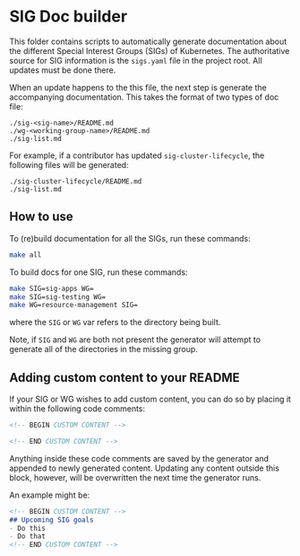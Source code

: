 # SIG Doc builder

This folder contains scripts to automatically generate documentation about the
different Special Interest Groups (SIGs) of Kubernetes. The authoritative
source for SIG information is the `sigs.yaml` file in the project root. All
updates must be done there.

When an update happens to the this file, the next step is generate the
accompanying documentation. This takes the format of two types of doc file:

```
./sig-<sig-name>/README.md
./wg-<working-group-name>/README.md
./sig-list.md
```

For example, if a contributor has updated `sig-cluster-lifecycle`, the
following files will be generated:

```
./sig-cluster-lifecycle/README.md
./sig-list.md
```

## How to use

To (re)build documentation for all the SIGs, run these commands:

```bash
make all
```

To build docs for one SIG, run these commands:

```bash
make SIG=sig-apps WG=
make SIG=sig-testing WG=
make WG=resource-management SIG=
```

where the `SIG` or `WG` var refers to the directory being built.

Note, if `SIG` and `WG` are both not present the generator will attempt to
generate all of the directories in the missing group.

## Adding custom content to your README

If your SIG or WG wishes to add custom content, you can do so by placing it within
the following code comments:

```markdown
<!-- BEGIN CUSTOM CONTENT -->

<!-- END CUSTOM CONTENT -->
```

Anything inside these code comments are saved by the generator and appended
to newly generated content. Updating any content outside this block, however,
will be overwritten the next time the generator runs.

An example might be:

```markdown
<!-- BEGIN CUSTOM CONTENT -->
## Upcoming SIG goals
- Do this
- Do that
<!-- END CUSTOM CONTENT -->
```
